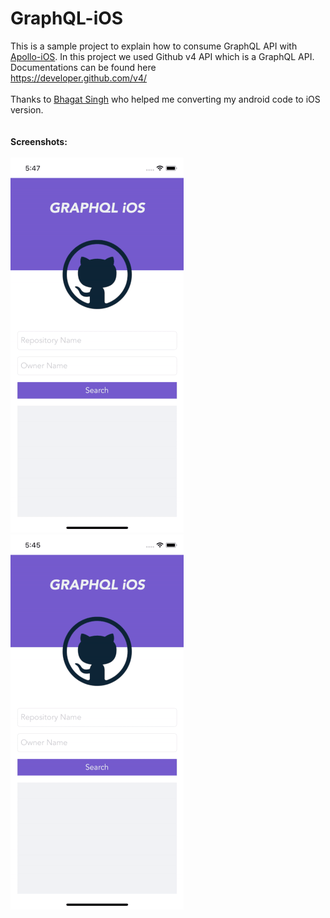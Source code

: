# GraphQL-iOS
This is a sample project to explain how to consume GraphQL API with <a href="https://github.com/apollographql/apollo-ios">Apollo-iOS</a>. In this project we used Github v4 API which is a GraphQL API. Documentations can be found here<br>
https://developer.github.com/v4/ 
<br><br>
Thanks to <a href="https://github.com/xorforce">Bhagat Singh</a> who helped me converting my android code to iOS version.<br>
<br><br>
<b>Screenshots:</b>
<br><br>
<img src="graphql-ios.gif"/> &nbsp; <img src="ql.gif"/>
